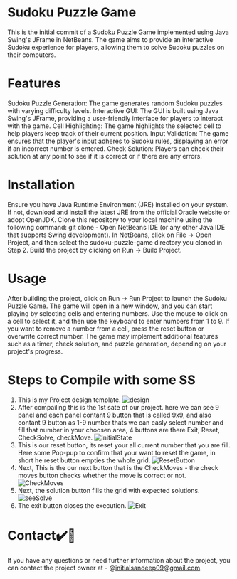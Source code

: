 # Sudoku Puzzle Game
This is the initial commit of a Sudoku Puzzle Game implemented using Java Swing's JFrame in NetBeans. The game aims to provide an interactive Sudoku experience for players, allowing them to solve Sudoku puzzles on their computers.

# Features
Sudoku Puzzle Generation: The game generates random Sudoku puzzles with varying difficulty levels.
Interactive GUI: The GUI is built using Java Swing's JFrame, providing a user-friendly interface for players to interact with the game.
Cell Highlighting: The game highlights the selected cell to help players keep track of their current position.
Input Validation: The game ensures that the player's input adheres to Sudoku rules, displaying an error if an incorrect number is entered.
Check Solution: Players can check their solution at any point to see if it is correct or if there are any errors.

# Installation
Ensure you have Java Runtime Environment (JRE) installed on your system. If not, download and install the latest JRE from the official Oracle website or adopt OpenJDK.
Clone this repository to your local machine using the following command: git clone -
Open NetBeans IDE (or any other Java IDE that supports Swing development).
In NetBeans, click on File -> Open Project, and then select the sudoku-puzzle-game directory you cloned in Step 2.
Build the project by clicking on Run -> Build Project.

# Usage
After building the project, click on Run -> Run Project to launch the Sudoku Puzzle Game.
The game will open in a new window, and you can start playing by selecting cells and entering numbers.
Use the mouse to click on a cell to select it, and then use the keyboard to enter numbers from 1 to 9.
If you want to remove a number from a cell, press the reset button or overwrite correct number.
The game may implement additional features such as a timer, check solution, and puzzle generation, depending on your project's progress.

# Steps to Compile with some SS
1. This is my Project design template.
   ![design](https://github.com/sandeep-mz/Sudoku-Puzzle/assets/108665091/0e6b56ac-1c98-4d62-ad93-2a1e4c7dd2be)
2. After compailing this is the 1st sate of our project. here we can see 9 panel and each panel contant 9 button that is called 9x9, and also contant 9 button as 1-9 number thats we can easly select number and fill that number in your choosen area, 4 buttons are there Exit, Reset, CheckSolve, checkMove.
   ![initialState](https://github.com/sandeep-mz/Sudoku-Puzzle/assets/108665091/39bdb395-93fd-4ad7-90ce-451a25756cd8)
3. This is our reset button, its reset your all current number that you are fill. Here some Pop-pup to confirm that your want to reset the game, in short he reset button empties the whole grid.
   ![ResetButton](https://github.com/sandeep-mz/Sudoku-Puzzle/assets/108665091/8f480252-8648-4bc4-8a7c-f586ca7aedfd)
4. Next, This is the our next button that is the CheckMoves - the check moves button checks whether the move is correct or not.
   ![CheckMoves](https://github.com/sandeep-mz/Sudoku-Puzzle/assets/108665091/1a897461-f4a1-4bf8-a2b4-4ab645189481)
5. Next, the solution button fills the grid with expected solutions.
   ![seeSolve](https://github.com/sandeep-mz/Sudoku-Puzzle/assets/108665091/3d335348-9c62-4ac6-9728-99e842ae11c7)
6. The exit button closes the execution. 
   ![Exit](https://github.com/sandeep-mz/Sudoku-Puzzle/assets/108665091/01375636-42c1-4c4b-b488-563ede9253d1)

# Contact✔️🔴
If you have any questions or need further information about the project, you can contact the project owner at - @initialsandeep09@gmail.com.
